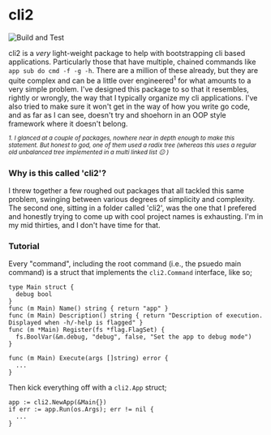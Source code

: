 # cli2
![Build and Test](https://github.com/ryan-ray/cli2/workflows/Build%20and%20Test/badge.svg)

cli2 is a _very_ light-weight package to help with bootstrapping cli based applications. Particularly those that have multiple, chained commands like ```app sub do cmd -f -g -h```. There are a million of these already, but they are quite complex and can be a little over engineered<sup>1</sup> for what amounts to a very simple problem. I've designed this package to so that it resembles, rightly or wrongly, the way that I typically organize my cli applications. I've also tried to make sure it won't get in the way of how you write go code, and as far as I can see, doesn't try and shoehorn in an OOP style framework where it doesn't belong.

_<sup>1. I glanced at a couple of packages, nowhere near in depth enough to make this statement. But honest to god, one of them used a radix tree (whereas this uses a regular old unbalanced tree implemented in a multi linked list :neutral_face: )</sup>_

### Why is this called 'cli2'?

I threw together a few roughed out packages that all tackled this same problem, swinging between various degrees of simplicity and complexity. The second one, sitting in a folder called 'cli2', was the one that I prefered and honestly trying to come up with cool project names is exhausting. I'm in my mid thirties, and I don't have time for that.

### Tutorial

Every "command", including the root command (i.e., the psuedo main command) is a struct that implements the ```cli2.Command``` interface, like so;

```
type Main struct {
  debug bool
}
func (m Main) Name() string { return "app" }
func (m Main) Description() string { return "Description of execution. Displayed when -h/-help is flagged" }
func (m *Main) Register(fs *flag.FlagSet) {
  fs.BoolVar(&m.debug, "debug", false, "Set the app to debug mode")
}

func (m Main) Execute(args []string) error {
  ...
}
```

Then kick everything off with a ```cli2.App``` struct;

```
app := cli2.NewApp(&Main{})
if err := app.Run(os.Args); err != nil {
  ...
}
```
